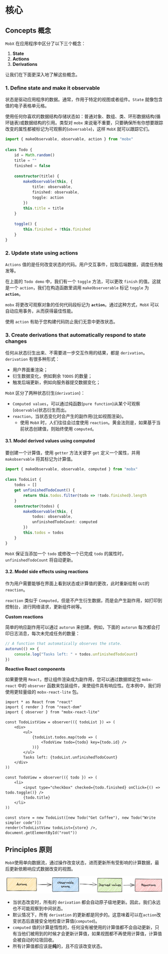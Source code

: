 # 核心

## Concepts 概念

`MobX` 在应用程序中区分了以下三个概念：

1. **State**
2. **Actions**
3. **Derivations**

让我们在下面更深入地了解这些概念。

### 1. Define state and make it observable

状态是驱动应用程序的数据。通常，作用于特定的视图或者组件。`State` 就像包含值的电子表格单元格。

使用任何你喜欢的数据结构存储状态如：普通对象、数组、类、环形数据结构(循环链表)或数据结构的引用。类型对 `mobx` 来说毫不重要，只要确保所有你想要跟踪改变的属性都被标记为可观察的(`obversable`)，这样 `MobX` 就可以跟踪它们。

```ts
import { makeObservable, observable, action } from "mobx"

class Todo {
    id = Math.random()
    title = ""
    finished = false

    constructor(title) {
        makeObservable(this, {
            title: observable,
            finished: observable,
            toggle: action
        })
        this.title = title
    }

    toggle() {
        this.finished = !this.finished
    }
}
```

### 2. Update state using actions

`Actions` 值的是任何改变状态的代码。用户交互事件，拉取后端数据，调度任务触发等。

在上面的 `Todo demo` 中，我们有一个 `toggle` 方法，可以更改 `finish` 的值。这就是一个 `action`，我们在构造函数里调用 `makeObserverable` 标记 `toggle` 为 **`action`**。

`mobx` 将更改可观察对象的任何代码段标记为 **`action`**。通过这种方式，`MobX` 可以自动应用事务，从而获得最佳性能。

使用 `action` 有助于您构建代码防止我们无意中更改状态。

### 3. Create derivations that automatically respond to state changes

任何从状态衍生出来、不需要进一步交互作用的结果，都是 `derivation`。`derivation` 有很多种形式：

+ 用户界面重渲染；
+ 衍生数据变化，例如剩余 `TODOS` 的数量；
+ 触发后端更新，例如向服务器提交数据变化；

`MobX` 区分了两种状态衍生(`derivation`)：

+ `Computed values`，可以通过纯函数(`pure function`)从某个可观察(`observable`)状态衍生而出。
+ `reaction`，当状态变化时会产生的副作用(比如视图渲染)。
  + 使用 `MobX` 时，人们往往会过度使用 `reaction`。黄金法则是，如果基于当前状态创建值，则始终使用 `computed`。

#### 3.1. Model derived values using computed

要创建一个计算值，使用 `getter` 方法关键字  `get` 定义一个属性，并用 `makobservable` 将其标记为计算值。

```ts
import { makeObservable, observable, computed } from "mobx"

class TodoList {
    todos = []
    get unfinishedTodoCount() {
        return this.todos.filter(todo => !todo.finished).length
    }
    constructor(todos) {
        makeObservable(this, {
            todos: observable,
            unfinishedTodoCount: computed
        })
        this.todos = todos
    }
}
```

`MobX` 保证当添加一个 `todo` 或修改一个已完成 `todo` 的属性时，`unfinishedTodoCount` 将自动更新。

#### 3.2. Model side effects using reactions

作为用户需要能够在界面上看到状态或计算值的更改，此时重新绘制 `GUI`的 `reaction`。

`reaction` 类似于 `Computed`，但是不产生衍生数据，而是会产生副作用，如打印到控制台，进行网络请求，更新组件树等。

**Custom reactions**

简单的响应副作用可以通过 `autorun` 来创建。例如，下面的 `autorun` 每次都会打印日志消息，每次未完成任务的数量：

```ts
// A function that automatically observes the state.
autorun(() => {
    console.log("Tasks left: " + todos.unfinishedTodoCount)
})
```

**Reactive React components**

如果要使用 `React`，想让组件渲染成为副作用，您可以通过数据绑定包 `mobx-react` 中的 `observer` 函数来包装组件，来使组件具有响应性。在本例中，我们将使用更轻量级的 `mobx-react-lite` 包。

```tsx
import * as React from "react"
import { render } from "react-dom"
import { observer } from "mobx-react-lite"

const TodoListView = observer(({ todoList }) => (
    <div>
        <ul>
            {todoList.todos.map(todo => (
                <TodoView todo={todo} key={todo.id} />
            ))}
        </ul>
        Tasks left: {todoList.unfinishedTodoCount}
    </div>
))

const TodoView = observer(({ todo }) => (
    <li>
        <input type="checkbox" checked={todo.finished} onClick={() => todo.toggle()} />
        {todo.title}
    </li>
))

const store = new TodoList([new Todo("Get Coffee"), new Todo("Write simpler code")])
render(<TodoListView todoList={store} />, document.getElementById("root"))
```

## Principles 原则

`MobX`使用单向数据流，通过操作改变状态，进而更新所有受影响的计算数据，最后更新依赖响应式数据改变的视图。

![Action, State, View](assets/action-state-view.png)

+ 当状态改变时，所有的 `derivation` 都会自动原子级地更新。因此，我们永远也不可能观察到中间状态。
+ 默认情况下，所有 `derivation` 的更新都是同步的。这意味着可以在`action`改变状态后直接安全地检查计算值(`computed`)。
+ `computed` 值的计算是惰性的，任何没有被使用的计算值都不会自动更新，只有当他们被用到的时候才会更新计算值，如果视图都不再使用计算值，计算值会被自动的垃圾回收。
+ 所有计算值都应该是**纯**的，且不应该改变状态。



